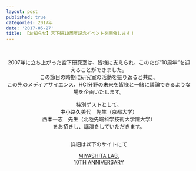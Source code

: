 ```yaml
---
layout: post
published: true
categories: 2017年
date: '2017-05-27'
title: 【お知らせ】宮下研10周年記念イベントを開催します！
---
```

<p><a href="https://event.miyashita.com/10thaniv/" target="_blank" class=""><img src="https://lh3.googleusercontent.com/9Fu7TatZacBxto1romO2zfTYckLiZdlT3EmrvxUjkYYM95cw82gqOldQi3fr38NKbUDjbXUTeekz3FX32Ci8qxdpD1qdU_Jb2rpdlxflSizVoeEjnphMi7DfTA7aAtExdTDXXel0bU5oNs_UaOg0exKVQJRRPxNR-CRcUuok-A-5a0biA1gCXvSzSk370ZD8kMP9v4nLWnS-KBmplyf_4dRvgPJP7qBmHV7HGtH32WyI5EmCcSCwW_9hXW7KlgaURyu2ZLANKlgpnYoKs24hX6jjYejHsIgovChJTHPClfgNontdEGiFGzTY3MtqMZ2YfUyZtggkTPlZBYwjGI8V-Buh_KgwaJM6hbYGZfJ_8tRgKSnLdtfEywpAHpj1OmnKRw6ytuyx_nCIIl0196svsWbt32B0ffvLUZio0alzonzyNRnfz5AjZGLVcVdVq2mL6sE0CaOHh1-HR0p7f7kr1qkWlYEmeU3fFA7TRUSvIU365IyGVX_BdTz7ILF7WaW41ds5bU8vIiL9pX9vV0Opzg2KzCNtxmxcvCEsLXXSAVuSlO9ctxrsdYoSkSPpNvyNFuxiY3Gft9enPQNm4mH6amfEJpgEys6c_sj8doiiyBKpbKJW-O3EDg=w1024-h501-no" alt="" style="display: inline-block;" /></a><br>
</p><center><br>
2007年に立ち上がった宮下研究室は、皆様に支えられ、このたび“10周年”を迎えることができました。<br>
この節目の時期に研究室の活動を振り返ると共に、<br>
この先のメディアサイエンス、HCI分野の未来を皆様と一緒に議論できるような場を企画いたします。<p></p>
<p>特別ゲストとして、<br>
中小路久美代　先生（京都大学）<br>
西本一志　先生（北陸先端科学技術大学院大学）<br>
をお招きし、講演をしていただきます。</p>
<p class=""><img src="https://lh3.googleusercontent.com/MLRw6DiVvC4pqbuKRm59pXub8O1evT5AF-otls9kRkl1wCFZbfq1wvuBehu6W9jYA9DMvNW1vGFuGWXOGXHpKKfVnouKDU6ZzEEJyznXqJPuCqcIf5Zl31we-L0hP0owjI4bCt-Xs7KAdvTGHJdMVLsObeX6kKkyAVPOVbNR6eToNVKmFt8Hu4c-DRGKO1mFywmYXS66RURl0NPm1CTOhHODbPC8yM9Fy0spngWD54dcG5l66L95UZ_dPHNSCp6ATNdmpFNln53M5D8qidcTu5VaBZ6UHNHDgl87dgHiDGrVa3hCqeHsyt5RQBFHlIgWH2Ynj8Y_8Yu7J6xVmqSyoxt9Ene1wScyMT9RL-LQYJ7jZBJZUtwIQ_v7zTs4fJikTYWLojegFU0iuLwUUGiJzYg1OU6SzsiGmo4eEFUGvviv7lwq6wG2GMdvnVHa5VlmZS4zUOWh2qqKP2NvsYs5A2DXIm_K9_-rlYnYh8aDHCCV_e2MPZYepuGWytWuMo6cnHwwR0wIXScme-1JJqdLUqORfcA1qsJgbDAYBeo_12stLz0lcjrt3NGL-6RfQahAsjBvwU4KmQIGSq6YtVP27GYyksX8Y_1xl-kfA96vTkiCOavVHg=w768-h577-no" alt="" style="display: inline-block;" /></p>
<p>詳細は以下のサイトにて</p>
<p><a href="https://event.miyashita.com/10thaniv/" target="_blank">MIYASHITA LAB.<br> 10TH ANNIVERSARY<br>
</a></p></center><p></p><a href="https://event.miyashita.com/10thaniv/" target="_blank">
                        </a></section>